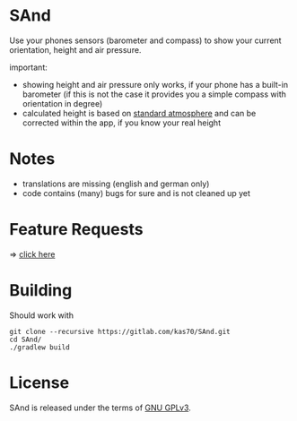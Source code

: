 SAnd
====
Use your phones sensors (barometer and compass) to show your current orientation, height and air pressure.

important:
- showing height and air pressure only works, if your phone has a built-in barometer (if this is not the case it provides you a simple compass with orientation in degree)
- calculated height is based on [standard atmosphere](https://en.wikipedia.org/wiki/International_Standard_Atmosphere) and can be corrected within the app, if you know your real height


Notes
====
- translations are missing (english and german only)
- code contains (many) bugs for sure and is not cleaned up yet


Feature Requests
===
=> [click here](https://gitlab.com/kas70/SAnd/issues/new)

Building
====
Should work with
```
git clone --recursive https://gitlab.com/kas70/SAnd.git
cd SAnd/
./gradlew build
```

License
====
SAnd is released under the terms of [GNU GPLv3](https://www.gnu.org/licenses/gpl-3.0.html).
